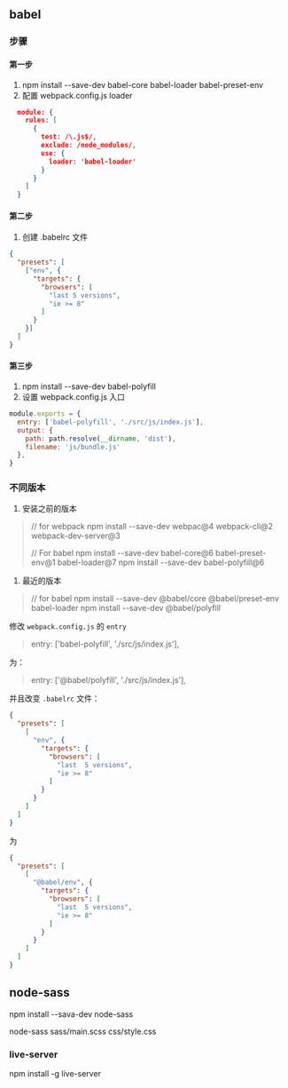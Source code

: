 ## babel

### 步骤
#### 第一步
1. npm install --save-dev babel-core babel-loader babel-preset-env
2. 配置 webpack.config.js loader

```json
  module: {
    rules: [
      {
        test: /\.js$/,
        exclude: /node_modules/,
        use: {
          loader: 'babel-loader'
        }
      }
    ]
  }
```

#### 第二步
1. 创建 .babelrc 文件

```json
{
  "presets": [
    ["env", {
      "targets": {
        "browsers": [
          "last 5 versions",
          "ie >= 8"
        ]
      }
    }]
  ]
}
```
#### 第三步
1. npm install --save-dev babel-polyfill
2. 设置 webpack.config.js 入口

```js
module.exports = {
  entry: ['babel-polyfill', './src/js/index.js'],
  output: {
    path: path.resolve(__dirname, 'dist'),
    filename: 'js/bundle.js'
  },
}
```

### 不同版本

1. 安装之前的版本

> // for webpack
> npm install --save-dev webpac@4 webpack-cli@2  webpack-dev-server@3
> 
> // For babel
> npm install --save-dev babel-core@6 babel-preset-env@1 babel-loader@7
> npm install --save-dev babel-polyfill@6


1. 最近的版本
> // for babel
> npm install --save-dev @babel/core @babel/preset-env babel-loader
> npm install --save-dev @babel/polyfill

修改 `webpack.config.js` 的 `entry` 

> entry: ['babel-polyfill', './src/js/index.js'],

为：

> entry: ['@babel/polyfill', './src/js/index.js'],

并且改变 `.babelrc` 文件：

```json
{
  "presets": [
    [
      "env", {
        "targets": {
          "browsers": [
            "last  5 versions",
            "ie >= 8"
          ]
        }
      }
    ]
  ]
}
```

为

```json
{
  "presets": [
    [
      "@babel/env", {
        "targets": {
          "browsers": [
            "last  5 versions",
            "ie >= 8"
          ]
        }
      }
    ]
  ]
}
```



## node-sass

npm install --sava-dev node-sass

node-sass sass/main.scss css/style.css



### live-server

npm install -g live-server





